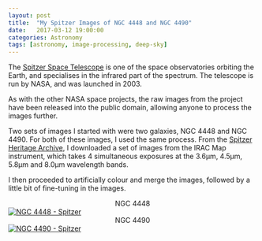 ```yaml
---
layout: post
title:  "My Spitzer Images of NGC 4448 and NGC 4490"
date:   2017-03-12 19:00:00
categories: Astronomy
tags: [astronomy, image-processing, deep-sky]
---
```

The [Spitzer Space Telescope](http://www.spitzer.caltech.edu/) is one of the space observatories orbiting the Earth, and specialises in the infrared part of the spectrum. The telescope is run by NASA, and was launched in 2003.

As with the other NASA space projects, the raw images from the project have been released into the public domain, allowing anyone to process the images further. 

Two sets of images I started with were two galaxies, NGC 4448 and NGC 4490. For both of these images, I used the same process. From the [Spitzer Heritage Archive](http://sha.ipac.caltech.edu/applications/Spitzer/SHA/), I downloaded a set of images from the IRAC Map instrument, which takes 4 simultaneous exposures at the 3.6μm, 4.5μm, 5.8μm and 8.0μm wavelength bands.

I then proceeded to artificially colour and merge the images, followed by a little bit of fine-tuning in the images.

<center>NGC 4448</center>
<a data-flickr-embed="true"  href="https://www.flickr.com/photos/78511972@N04/32558183354/in/album-72157681337866715/" title="NGC 4448 - Spitzer"><img src="https://c1.staticflickr.com/3/2920/32558183354_c6fc64f77d_o.png" class = "shadow-image centered" alt="NGC 4448 - Spitzer"></a>

<center>NGC 4490</center>
<a data-flickr-embed="true"  href="https://www.flickr.com/photos/78511972@N04/33245348992/in/album-72157681337866715/" title="NGC 4490 - Spitzer"><img src="https://c1.staticflickr.com/1/621/33245348992_e391b2f705_o.png" class = "shadow-image centered"  alt="NGC 4490 - Spitzer"></a>

<script async src="//embedr.flickr.com/assets/client-code.js" charset="utf-8"></script>